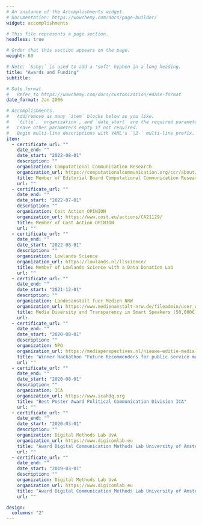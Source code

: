 ```yaml
---
# An instance of the Accomplishments widget.
# Documentation: https://wowchemy.com/docs/page-builder/
widget: accomplishments

# This file represents a page section.
headless: true

# Order that this section appears on the page.
weight: 60

# Note: `&shy;` is used to add a 'soft' hyphen in a long heading.
title: "Awards and Funding"
subtitle:

# Date format
#   Refer to https://wowchemy.com/docs/customization/#date-format
date_format: Jan 2006

# Accomplishments.
#   Add/remove as many `item` blocks below as you like.
#   `title`, `organization`, and `date_start` are the required parameters.
#   Leave other parameters empty if not required.
#   Begin multi-line descriptions with YAML's `|2-` multi-line prefix.
item:
  - certificate_url: ""
    date_end: ""
    date_start: "2022-08-01"
    description: ""
    organization: Computational Communication Research
    organization_url: https://computationalcommunication.org/ccr/about/editorialTeam
    title: Member of Editorial Board Computational Communication Research
    url: ""
  - certificate_url: ""
    date_end: ""
    date_start: "2022-07-01"
    description: ""
    organization: Cost Action OPINION
    organization_url: https://www.cost.eu/actions/CA21129/
    title: Member of Cost Action OPINION
    url: ""
  - certificate_url: ""
    date_end: ""
    date_start: "2022-08-01"
    description: ""
    organization: Lowlands Science
    organization_url: https://lowlands.nl/llscience/
    title: Member of Lowlands Science with a Data Donation Lab
    url: ""
  - certificate_url: ""
    date_end: ""
    date_start: "2021-12-01"
    description: ""
    organization: Landesanstalt fuer Medien NRW
    organization_url: https://www.medienanstalt-nrw.de/fileadmin/user_upload/NeueWebsite_0120/Themen/Radio/LFMNRW_Whitepaper_Sprachassistenten_final.pdf
    title: Media Diversity and Transparency in Smart Speakers (50,000€)
    url:
  - certificate_url: ""
    date_end: ""
    date_start: "2020-08-01"
    description: ""
    organization: NPO
    organization_url: https://mediaperspectives.nl/nieuwe-editie-media-hack-day-future-recommenders-for-public-media/
    title: 'Winner Hackathon "Future Recommenders for public service media" (3000€)'
    url: ""
  - certificate_url: ""
    date_end: ""
    date_start: "2020-08-01"
    description: ""
    organization: ICA
    organization_url: https://www.icahdq.org
    title: "Best Poster Award Political Communication Division ICA"
    url: ""
  - certificate_url: ""
    date_end: ""
    date_start: "2020-03-01"
    description: ""
    organization: Digital Methods Lab UvA
    organization_url: https://www.digicomlab.eu
    title: "Award Digital Communication Methods Lab University of Amsterdam (5,000€)"
    url: ""
  - certificate_url: ""
    date_end: ""
    date_start: "2019-03-01"
    description: ""
    organization: Digital Methods Lab UvA
    organization_url: https://www.digicomlab.eu
    title: "Award Digital Communication Methods Lab University of Amsterdam (4,000€)"
    url: ""

design:
  columns: "2"
---
```

